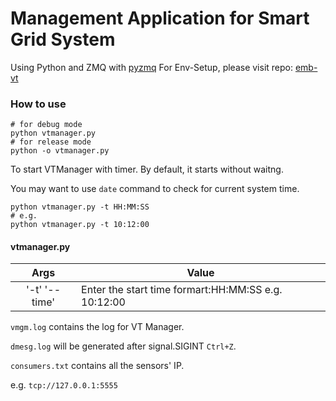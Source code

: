 # Management Application for Smart Grid System

Using Python and ZMQ with [pyzmq](https://learning-0mq-with-pyzmq.readthedocs.io/en/latest/pyzmq/pyzmq.html)
For Env-Setup, please visit repo: [emb-vt](https://github.com/Br1an6/emb-vt)

### How to use

```
# for debug mode
python vtmanager.py
# for release mode
python -o vtmanager.py
```

To start VTManager with timer. By default, it starts without waitng.

You may want to use `date` command to check for current system time.

```
python vtmanager.py -t HH:MM:SS
# e.g.
python vtmanager.py -t 10:12:00
```

#### vtmanager.py 

| Args           | Value                                                |
|:--------------:| ---------------------------------------------------- |
| '-t' '--time'  | Enter the start time formart:HH:MM:SS e.g. 10:12:00  |


`vmgm.log` contains the log for VT Manager.

`dmesg.log` will be generated after signal.SIGINT `Ctrl+Z`.

`consumers.txt` contains all the sensors' IP.

e.g. `tcp://127.0.0.1:5555`
